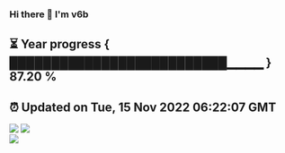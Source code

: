 ### Hi there 👋  I'm v6b  
⏳ Year progress { ██████████████████████████▁▁▁▁ } 87.20 %
---
⏰ Updated on Tue, 15 Nov 2022 06:22:07 GMT
---
![](https://github-readme-stats.vercel.app/api?username=v6b&bg_color=30,e96443,904e95&title_color=fff&text_color=fff&layout=compact)
![](https://github-readme-stats.vercel.app/api/top-langs/?username=v6b&layout=compact&bg_color=30,e96443,904e95&title_color=fff&text_color=fff)  
![](https://gcore.jsdelivr.net/gh/v6b/v6b@main/assets/github-contribution-grid-snake.svg)

